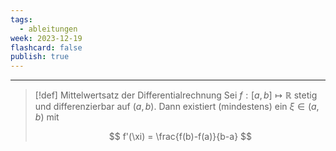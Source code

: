 ```yaml
---
tags:
  - ableitungen
week: 2023-12-19
flashcard: false
publish: true
---
```

***

> [!def] Mittelwertsatz der Differentialrechnung
> Sei $f : [a,b] \mapsto \mathbb{R}$ stetig und differenzierbar auf $(a,b)$. Dann existiert (mindestens) ein $\xi \in (a,b)$ mit
> 
> $$
> f'(\xi) = \frac{f(b)-f(a)}{b-a}
$$
